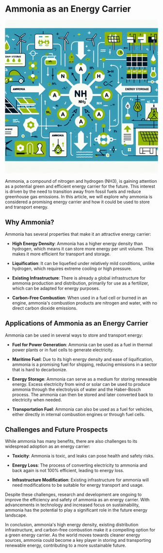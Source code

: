 # Ammonia as an Energy Carrier

![Ammonia as a green energy carrier](https://raw.githubusercontent.com/Kanakjr/100-days-of-AI-Writing/main/images/Ammonia-as-an-Energy-Carrier.png)

Ammonia, a compound of nitrogen and hydrogen (NH3), is gaining attention as a potential green and efficient energy carrier for the future. This interest is driven by the need to transition away from fossil fuels and reduce greenhouse gas emissions. In this article, we will explore why ammonia is considered a promising energy carrier and how it could be used to store and transport energy.

## Why Ammonia?

Ammonia has several properties that make it an attractive energy carrier:

- **High Energy Density**: Ammonia has a higher energy density than hydrogen, which means it can store more energy per unit volume. This makes it more efficient for transport and storage.

- **Liquification**: It can be liquefied under relatively mild conditions, unlike hydrogen, which requires extreme cooling or high pressure.

- **Existing Infrastructure**: There is already a global infrastructure for ammonia production and distribution, primarily for use as a fertilizer, which can be adapted for energy purposes.

- **Carbon-Free Combustion**: When used in a fuel cell or burned in an engine, ammonia's combustion products are nitrogen and water, with no direct carbon dioxide emissions.

## Applications of Ammonia as an Energy Carrier

Ammonia can be used in several ways to store and transport energy:

- **Fuel for Power Generation**: Ammonia can be used as a fuel in thermal power plants or in fuel cells to generate electricity.

- **Maritime Fuel**: Due to its high energy density and ease of liquification, ammonia is a promising fuel for shipping, reducing emissions in a sector that is hard to decarbonize.

- **Energy Storage**: Ammonia can serve as a medium for storing renewable energy. Excess electricity from wind or solar can be used to produce ammonia through the electrolysis of water and the Haber-Bosch process. The ammonia can then be stored and later converted back to electricity when needed.

- **Transportation Fuel**: Ammonia can also be used as a fuel for vehicles, either directly in internal combustion engines or through fuel cells.

## Challenges and Future Prospects

While ammonia has many benefits, there are also challenges to its widespread adoption as an energy carrier:

- **Toxicity**: Ammonia is toxic, and leaks can pose health and safety risks.

- **Energy Loss**: The process of converting electricity to ammonia and back again is not 100% efficient, leading to energy loss.

- **Infrastructure Modification**: Existing infrastructure for ammonia will need modifications to be suitable for energy transport and usage.

Despite these challenges, research and development are ongoing to improve the efficiency and safety of ammonia as an energy carrier. With advancements in technology and increased focus on sustainability, ammonia has the potential to play a significant role in the future energy landscape.

In conclusion, ammonia's high energy density, existing distribution infrastructure, and carbon-free combustion make it a compelling option for a green energy carrier. As the world moves towards cleaner energy sources, ammonia could become a key player in storing and transporting renewable energy, contributing to a more sustainable future.